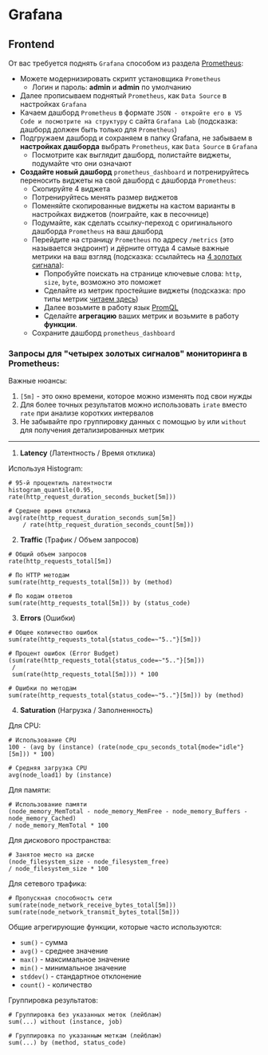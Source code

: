# Grafana

## Frontend

От вас требуется поднять `Grafana` способом из раздела [Prometheus](https://github.com/lamjob1993/linux-monitoring/tree/main/grafana):
 - Можете модернизировать скрипт установщика `Prometheus`
   - Логин и пароль: **admin** и **admin** по умолчанию 
 - Далее прописываем поднятый `Prometheus`, как `Data Source` в настройках `Grafana`
 - Качаем дашборд `Prometheus` в формате `JSON - откройте его в VS Code и посмотрите на структуру` с сайта `Grafana Lab` (подсказка: дашборд должен быть только для `Prometheus`)
 - Подгружаем дашборд и сохраняем в папку Grafana, не забываем в **настройках дашборда** выбрать `Prometheus`, как `Data Source` в `Grafana`
   - Посмотрите как выглядит дашборд, полистайте виджеты, подумайте что они означают
 - **Создайте новый дашборд** `prometheus_dashboard` и потренируйтесь переносить виджеты на свой дашборд с дашборда `Prometheus`:
   - Скопируйте 4 виджета
   - Потренируйтесь менять размер виджетов
   - Поменяйте скопированные виджеты на кастом варианты в настройках виджетов (поиграйте, как в песочнице)
   - Подумайте, как сделать ссылку-переход с оригинального дашборда `Prometheus` на ваш дашборд
   - Перейдите на страницу `Prometheus` по адресу `/metrics` (это называется эндроинт) и дёрните оттуда 4 самые важные метрики на ваш взгляд (подсказка: ссылайтесь на [4 золотых сигнала](https://habr.com/ru/articles/747350/ "Набор метрик, которые Google рекомендует отслеживать в SRE (Site Reliability Engineering) подходе. Это Latency, Traffic, Errors и Saturation.")):
     - Попробуйте поискать на странице ключевые слова: `http`, `size`, `byte`, возможно это поможет
     - Сделайте из метрик простейшие виджеты (подсказка: про типы метрик [читаем здесь](https://habr.com/ru/companies/tochka/articles/685636/ "Типы метрик: Summary, Histogram, Gauge, Counter."))
     -  Далее возьмите в работу язык [PromQL](https://habr.com/ru/companies/tochka/articles/693834/ "PromQL - PromQL, или Prometheus Query Language, представляет собой язык запросов, который был создан специально для работы с метриками в системе Prometheus. В основе PromQL лежит концепция метрики, которая включает в себя ряд функций для обработки агрегированных и усредненных данных. Этот метод обеспечивает баланс между точностью и эффективностью, позволяя обрабатывать данные без строгого привязывания к их математическим значениям.")
       - Сделайте **агрегацию** ваших метрик и возьмите в работу **функции**.
   - Сохраните дашборд `prometheus_dashboard`


### Запросы для "четырех золотых сигналов" мониторинга в Prometheus:

Важные нюансы:
1. `[5m]` - это окно времени, которое можно изменять под свои нужды
2. Для более точных результатов можно использовать `irate` вместо `rate` при анализе коротких интервалов
3. Не забывайте про группировку данных с помощью `by` или `without` для получения детализированных метрик

---

1. **Latency** (Латентность / Время отклика)

Используя Histogram:
```promql
# 95-й процентиль латентности
histogram_quantile(0.95, rate(http_request_duration_seconds_bucket[5m]))

# Среднее время отклика
avg(rate(http_request_duration_seconds_sum[5m]) 
    / rate(http_request_duration_seconds_count[5m]))
```

2. **Traffic** (Трафик / Объем запросов)
```promql
# Общий объем запросов
rate(http_requests_total[5m])

# По HTTP методам
sum(rate(http_requests_total[5m])) by (method)

# По кодам ответов
sum(rate(http_requests_total[5m])) by (status_code)
```

3. **Errors** (Ошибки)
```promql
# Общее количество ошибок
sum(rate(http_requests_total{status_code=~"5.."}[5m]))

# Процент ошибок (Error Budget)
(sum(rate(http_requests_total{status_code=~"5.."}[5m]))
 /
 sum(rate(http_requests_total[5m]))) * 100

# Ошибки по методам
sum(rate(http_requests_total{status_code=~"5.."}[5m])) by (method)
```

4. **Saturation** (Нагрузка / Заполненность)

Для CPU:
```promql
# Использование CPU
100 - (avg by (instance) (rate(node_cpu_seconds_total{mode="idle"}[5m])) * 100)

# Средняя загрузка CPU
avg(node_load1) by (instance)
```

Для памяти:
```promql
# Использование памяти
(node_memory_MemTotal - node_memory_MemFree - node_memory_Buffers - node_memory_Cached)
/ node_memory_MemTotal * 100
```

Для дискового пространства:
```promql
# Занятое место на диске
(node_filesystem_size - node_filesystem_free)
/ node_filesystem_size * 100
```

Для сетевого трафика:
```promql
# Пропускная способность сети
sum(rate(node_network_receive_bytes_total[5m]))
sum(rate(node_network_transmit_bytes_total[5m]))
```

Общие агрегирующие функции, которые часто используются:

- `sum()` - сумма
- `avg()` - среднее значение
- `max()` - максимальное значение
- `min()` - минимальное значение
- `stddev()` - стандартное отклонение
- `count()` - количество

Группировка результатов:
```promql
# Группировка без указанных меток (лейблам)
sum(...) without (instance, job)

# Группировка по указанным меткам (лейблам)
sum(...) by (method, status_code)
```
